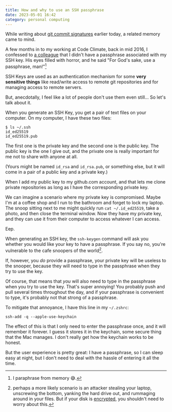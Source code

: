 ```yaml
---
title: How and why to use an SSH passphrase
date: 2023-05-01 16:42
category: personal computing
---
```


While writing about [git commit signatures](/2023/how-to-sign-your-git-commits-with-the-ssh-key-you-already-use/) earlier today, a related memory came to mind.

A few months in to my working at Code Climate, back in mid 2016, I confessed to [a colleague](https://will.flemi.ng) that I didn't have a passphrase associated with my SSH key.
His eyes filled with horror, and he said "For God's sake, use a passphrase, man!"[^1]

[^1]: I paraphrase from memory 😅.


SSH Keys are used as an authentication mechanism for some **very sensitive things** like read/write access to remote git repositories and for managing access to remote servers.

But, anecdotally, I feel like a lot of people don't use them even still...
So let's talk about it.

When you generate an SSH Key, you get a pair of text files on your computer.
On my computer, I have these two files:

```
$ ls ~/.ssh
id_ed25519
id_ed25519.pub
```

The first one is the private key and the second one is the public key.
The public key is the one I give out, and the private one is really important for me not to share with anyone at all.

(Yours might be named `id_rsa` and `id_rsa.pub`, or something else, but it will come in a pair of a public key and a private key.)

When I add my public key to my github.com account, and that lets me clone private repositories as long as I have the corresponding private key.

We can imagine a scenario where my private key is compromised.
Maybe I'm at a coffee shop and I run to the bathroom and forget to lock my laptop.
The snoop sitting next to me might quickly run `cat ~/.id_ed25519`, take a photo, and then close the terminal window.
Now they have my private key, and they can use it from their computer to access whatever I can access.

Eep.

When generating an SSH key, the `ssh-keygen` command will ask you whether you would like your key to have a passphrase.
If you say no, you're vulnerable to the cafe snoopers of the world[^2].

[^2]: perhaps a more likely scenario is an attacker stealing your laptop, unscrewing the bottom, yanking the hard drive out, and rummaging around in your files. But if your disk is [encrypted](https://support.apple.com/en-us/HT204837), you shouldn't need to worry about this.

If, however, you _do_ provide a passphrase, your private key will be useless to the snooper, because they will need to type in the passphrase when they try to use the key.

Of course, that means that _you_ will also need to type in the passphrase when you try to use the key.
That's super annoying!
You probably push and pull several times throughout the day, and if your passphrase is convenient to type, it's probably not that strong of a passphrase.

To mitigate that annoyance, I have this line in my `~/.zshrc`:

```shell
ssh-add -q --apple-use-keychain
```

The effect of this is that I only need to enter the passphrase once, and it will remember it forever.
I guess it stores it in the keychain, some secure thing that the Mac manages.
I don't really get how the keychain works to be honest.

But the user experience is pretty great: I have a passphrase, so I can sleep easy at night, but I don't need to deal with the hassle of entering it all the time.
